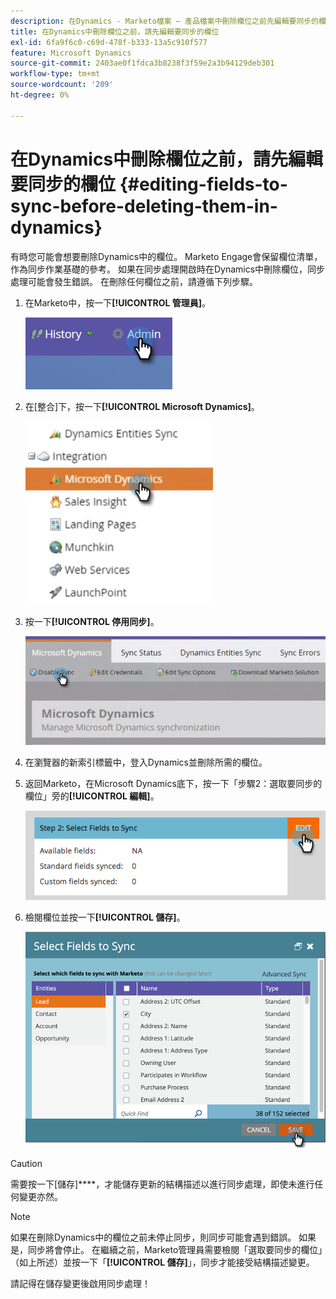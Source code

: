 ```yaml
---
description: 在Dynamics - Marketo檔案 — 產品檔案中刪除欄位之前先編輯要同步的欄位
title: 在Dynamics中刪除欄位之前，請先編輯要同步的欄位
exl-id: 6fa9f6c0-c69d-478f-b333-13a5c910f577
feature: Microsoft Dynamics
source-git-commit: 2403ae0f1fdca3b8238f3f59e2a3b94129deb301
workflow-type: tm+mt
source-wordcount: '209'
ht-degree: 0%

---
```


# 在Dynamics中刪除欄位之前，請先編輯要同步的欄位 {#editing-fields-to-sync-before-deleting-them-in-dynamics}

有時您可能會想要刪除Dynamics中的欄位。 Marketo Engage會保留欄位清單，作為同步作業基礎的參考。 如果在同步處理開啟時在Dynamics中刪除欄位，同步處理可能會發生錯誤。 在刪除任何欄位之前，請遵循下列步驟。

1. 在Marketo中，按一下&#x200B;**[!UICONTROL 管理員]**。

   ![](assets/sync-before-deleting-them-in-dynamics-1.png)

1. 在[整合]下，按一下&#x200B;**[!UICONTROL Microsoft Dynamics]**。

   ![](assets/sync-before-deleting-them-in-dynamics-2.png)

1. 按一下&#x200B;**[!UICONTROL 停用同步]**。

   ![](assets/sync-before-deleting-them-in-dynamics-3.png)

1. 在瀏覽器的新索引標籤中，登入Dynamics並刪除所需的欄位。

1. 返回Marketo，在Microsoft Dynamics底下，按一下「步驟2：選取要同步的欄位」旁的&#x200B;**[!UICONTROL 編輯]**。

   ![](assets/sync-before-deleting-them-in-dynamics-4.png)

1. 檢閱欄位並按一下&#x200B;**[!UICONTROL 儲存]**。

   ![](assets/sync-before-deleting-them-in-dynamics-5.png)

>[!CAUTION]
>
>需要按一下[儲存]****，才能儲存更新的結構描述以進行同步處理，即使未進行任何變更亦然。

>[!NOTE]
>
>如果在刪除Dynamics中的欄位之前未停止同步，則同步可能會遇到錯誤。 如果是，同步將會停止。 在繼續之前，Marketo管理員需要檢閱「選取要同步的欄位」（如上所述）並按一下「**[!UICONTROL 儲存]**」，同步才能接受結構描述變更。

請記得在儲存變更後啟用同步處理！

